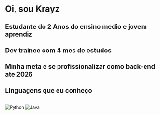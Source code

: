 # Oi, sou Krayz
## Estudante do 2 Anos do ensino medio e jovem aprendiz
## Dev trainee com 4 mes de estudos
## Minha meta e se profissionalizar como back-end ate 2026


## Linguagens que eu conheço
<br>
<img src="https://img.shields.io/badge/Python-3776AB?style=for-the-badge&logo=python&logoColor=white" alt="Python"/>
<img src="https://img.shields.io/badge/Java-007396?style=for-the-badge&logo=java&logoColor=white" alt="Java"/>
<br>
